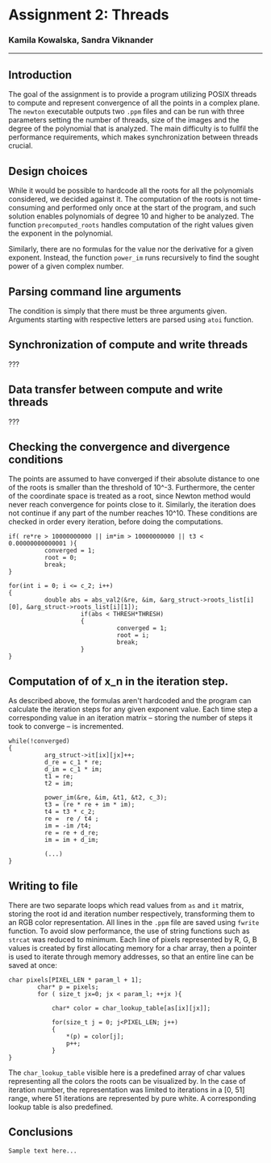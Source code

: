 # Assignment 2: Threads
### Kamila Kowalska, Sandra Viknander
---
## Introduction
The goal of the assignment is to provide a program utilizing POSIX threads to compute and represent convergence of all the points in a complex plane. The `newton` executable outputs two `.ppm` files and can be run with three parameters setting the number of threads, size of the images and the degree of the polynomial that is analyzed. The main difficulty is to fullfil the performance requirements, which makes synchronization between threads crucial.

## Design choices
While it would be possible to hardcode all the roots for all the polynomials considered, we decided against it. The computation of the roots is not time-consuming and performed only once at the start of the program, and such solution enables polynomials of degree 10 and higher to be analyzed. The function `precomputed_roots` handles computation of the right values given the exponent in the polynomial.

Similarly, there are no formulas for the value nor the derivative for a given exponent. Instead, the function `power_im` runs recursively to find the sought power of a given complex number.

## Parsing command line arguments
The condition is simply that there must be three arguments given. Arguments starting with respective letters are parsed using `atoi` function.

## Synchronization of compute and write threads
???

## Data transfer between compute and write threads
???

## Checking the convergence and divergence conditions
The points are assumed to have converged if their absolute distance to one of the roots is smaller than the threshold of 10^-3. Furthermore, the center of the coordinate space is treated as a root, since Newton method would never reach convergence for points close to it. Similarly, the iteration does not continue if any part of the number reaches 10^10. 
These conditions are checked in order every iteration, before doing the computations.
```
if( re*re > 10000000000 || im*im > 10000000000 || t3 < 0.00000000000001 ){
          converged = 1;
          root = 0;
          break;
}

for(int i = 0; i <= c_2; i++)
{
          double abs = abs_val2(&re, &im, &arg_struct->roots_list[i][0], &arg_struct->roots_list[i][1]);
                    if(abs < THRESH*THRESH)
                    {
                              converged = 1;
                              root = i;
                              break;
                    }
}
```
## Computation of of x_n in the iteration step.
As described above, the formulas aren't hardcoded and the program can calculate the iteration steps for any given exponent value. Each time step a corresponding value in an iteration matrix – storing the number of steps it took to converge – is incremented.
```
while(!converged)
{
          arg_struct->it[ix][jx]++;
          d_re = c_1 * re;
          d_im = c_1 * im;
          t1 = re;
          t2 = im;

          power_im(&re, &im, &t1, &t2, c_3);
          t3 = (re * re + im * im);
          t4 = t3 * c_2;
          re =  re / t4 ;
          im = -im /t4;
          re = re + d_re;
          im = im + d_im;

          (...)
}
```
## Writing to file
There are two separate loops which read values from `as` and `it` matrix, storing the root id and iteration number respectively, transforming them to an RGB color representation. All lines in the `.ppm` file are saved using `fwrite` function. To avoid slow performance, the use of string functions such as `strcat` was reduced to minimum.
Each line of pixels represented by R, G, B values is created by first allocating memory for a char array, then a pointer is used to iterate through memory addresses, so that an entire line can be saved at once:
```
char pixels[PIXEL_LEN * param_l + 1];
        char* p = pixels;
        for ( size_t jx=0; jx < param_l; ++jx ){

            char* color = char_lookup_table[as[ix][jx]];

            for(size_t j = 0; j<PIXEL_LEN; j++)
            {
                *(p) = color[j];
                p++;
            }
}
```
The `char_lookup_table` visible here is a predefined array of char values representing all the colors the roots can be visualized by. In the case of iteration number, the representation was limited to iterations in a [0, 51] range, where 51 iterations are represented by pure white. A corresponding lookup table is also predefined.

## Conclusions

```
Sample text here...
```
